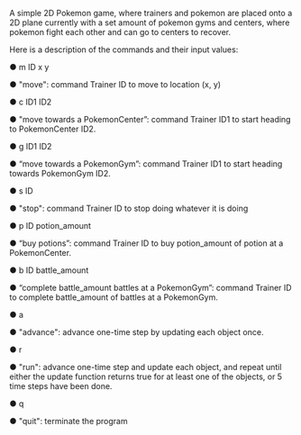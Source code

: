A simple 2D Pokemon game, where trainers and pokemon are placed onto a 2D plane currently with a set 
amount of pokemon gyms and centers, where pokemon fight each other and can go to centers to recover.

Here is a description of the commands and their input values:

● m ID x y

● "move": command Trainer ID to move to location (x, y)

● c ID1 ID2

● "move towards a PokemonCenter”: command Trainer ID1 to start heading to
PokemonCenter ID2.

● g ID1 ID2

● “move towards a PokemonGym”: command Trainer ID1 to start heading towards
PokemonGym ID2.

● s ID

● "stop": command Trainer ID to stop doing whatever it is doing

● p ID potion_amount

● “buy potions”: command Trainer ID to buy potion_amount of potion at a
PokemonCenter.

● b ID battle_amount

● “complete battle_amount battles at a PokemonGym”: command Trainer ID to
complete battle_amount of battles at a PokemonGym.

● a

● "advance": advance one-time step by updating each object once.

● r

● "run": advance one-time step and update each object, and repeat until either the
update function returns true for at least one of the objects, or 5 time steps have
been done.

● q

● "quit": terminate the program
